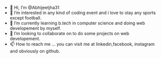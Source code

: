 - 👋 Hi, I’m @Abhijeetjha31
- 👀 I’m interested in any kind of coding event and i love to olay any sports except football.
- 🌱 I’m currently learning b.tech in computer science and doing web developement by myself.
- 💞️ I’m looking to collaborate on to do some projects on web developement. 
- 📫 How to reach me ... you can visit me at linkedin,facebook, instagram and obviously on github.

<!---
Abhijeetjha31/Abhijeetjha31 is a ✨ special ✨ repository because its `README.md` (this file) appears on your GitHub profile.
You can click the Preview link to take a look at your changes.
--->
